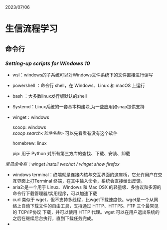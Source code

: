 2023/07/06
# 生信流程学习
## 命令行

### ***Setting-up scripts for Windows 10***
* wsl：windows的子系统可以对Windows文件系统下的文件直接进行读写
* powershell ：命令行 shell，在 Windows、Linux 和 macOS 上运行
* bash ：大多数linux发行版默认的shell
* Systemd：Linux系统的一套基本构建块,为一些应用如snap提供支持
* winget：windows

   scoop: windows   
        *scoop search<软件名称>* 可以先看看有没有这个软件

   homebrew: linux

   pip: 用于 Python 对所有第三方库的查找、下载、安装、卸载


*常见命令有：winget install wechat /*  *winget show firefox*
* windows terminal：终端就是连接内核与交互界面的这座桥，它允许用户在交互界面上打Terminal 终端，在其中输入命令，系统会直接给出反馈。
* aria2:是一个用于 Linux、Windows 和 Mac OSX 的轻量级、多协议和多源的命令行下载管理器/实用程序，可以加速下载
* curl 类似于 wget，但不支持多线程，比wget下载速度快。wget是一个从网络上自动下载文件的自由工具，支持通过 HTTP、HTTPS、FTP 三个最常见的 TCP/IP协议 下载，并可以使用 HTTP 代理。wget 可以在用户退出系统的之后在继续后台执行，直到下载任务完成。
* 
          